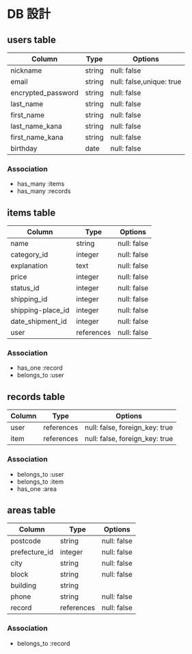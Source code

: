 # DB 設計

## users table
| Column             | Type                | Options                 |
|--------------------|---------------------|-------------------------|
| nickname           | string            |  null: false           |
| email              | string            |  null: false,unique: true           |
| encrypted_password | string            |  null: false           |
| last_name          | string            |  null: false           |
| first_name         | string            |   null: false          |
| last_name_kana     | string            |  null: false           |
| first_name_kana    | string            |  null: false           |
| birthday           | date              |  null: false           |

### Association
* has_many :items
* has_many :records

 


## items table
| Column                                 | Type       | Options                              |
|-------------------------------------   |------------|------------------                    |
| name                                   | string     | null: false                          |
| category_id                            | integer    | null: false                          |
| explanation                            | text       | null: false                          |
| price                                  | integer     | null: false                          |
| status_id                              | integer     | null: false                          |
| shipping_id                            | integer     | null: false                          |
| shipping-place_id                      | integer     | null: false                          |
| date_shipment_id                       | integer    | null: false                          |
| user                                   | references     | null: false                          |


### Association
- has_one :record
- belongs_to :user



## records table
| Column      | Type       | Options           |
|-------------|------------|-------------------|
| user        | references | null: false, foreign_key: true       |
| item        | references | null: false, foreign_key: true       |


### Association
- belongs_to :user
- belongs_to :item
- has_one :area



## areas table
| Column        | Type       | Options           |
|-------------  |------------|-------------------|
| postcode      | string     | null: false       |
| prefecture_id | integer    | null: false       |
| city          | string     | null: false       |
| block         | string     | null: false       |
| building      | string     |
| phone         | string     | null: false       |
| record         | references     | null: false       |



### Association
- belongs_to :record
